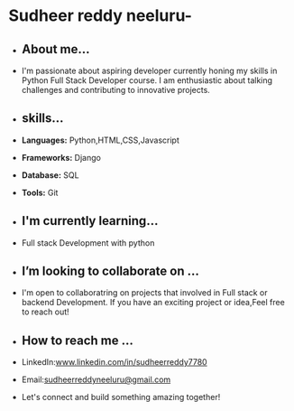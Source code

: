 # Sudheer reddy neeluru-
- ## About me...
- I'm passionate about aspiring developer currently honing my skills in Python Full Stack Developer course. I am enthusiastic about talking challenges and contributing to innovative projects.
-  ## skills...
-  **Languages:** Python,HTML,CSS,Javascript
-  **Frameworks:** Django
-  **Database:** SQL
-  **Tools:** Git
-  ## I'm currently learning...
-  Full stack Development with python
- ## I’m looking to collaborate on ...
- I'm open to collaboratring on projects that involved in Full stack or backend Development. If you have an exciting project or idea,Feel free to reach out!
- ## How to reach me ...
- LinkedIn:www.linkedin.com/in/sudheerreddy7780
- Email:sudheerreddyneeluru@gmail.com

- Let's connect and build something amazing together!



<!---
sudheerreddyneeluru/sudheerreddyneeluru is a ✨ special ✨ repository because its `README.md` (this file) appears on your GitHub profile.
You can click the Preview link to take a look at your changes.
--->
